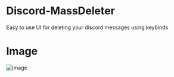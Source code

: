# Discord-MassDeleter
Easy to use UI for deleting your discord messages using keybinds

# Image
![image](https://user-images.githubusercontent.com/75084509/122309285-065fca00-cedc-11eb-80f3-6a40b2a2cc5a.png)
